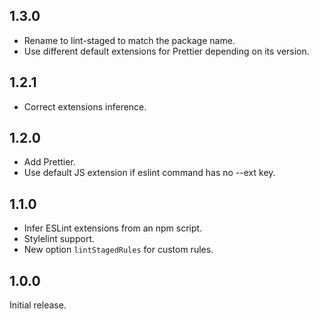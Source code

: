 ## 1.3.0

- Rename to lint-staged to match the package name.
- Use different default extensions for Prettier depending on its version.

## 1.2.1

- Correct extensions inference.

## 1.2.0

- Add Prettier.
- Use default JS extension if eslint command has no --ext key.

## 1.1.0

- Infer ESLint extensions from an npm script.
- Stylelint support.
- New option `lintStagedRules` for custom rules.

## 1.0.0

Initial release.
